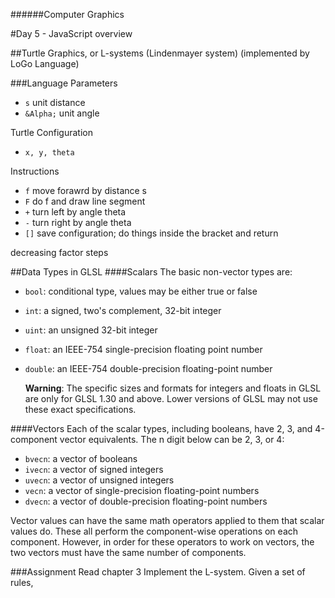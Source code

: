 ######Computer Graphics

#Day 5 - JavaScript overview

##Turtle Graphics, or L-systems (Lindenmayer system) (implemented by LoGo Language)

###Language
Parameters

- `s` unit distance
- `&Alpha;` unit angle

Turtle Configuration

- `x, y, theta`

Instructions

- `f` move forawrd by distance s
- `F` do f and draw line segment
- `+` turn left by angle theta
- `-` turn right by angle theta
- `[]` save configuration; do things inside the bracket and return

decreasing factor
steps

##Data Types in GLSL
####Scalars
The basic non-vector types are:

- `bool​`: conditional type, values may be either true or false
- `int​`: a signed, two's complement, 32-bit integer
- `uint​`: an unsigned 32-bit integer
- `float​`: an IEEE-754 single-precision floating point number
- `double​`: an IEEE-754 double-precision floating-point number

	**Warning**: The specific sizes and formats for integers and floats in GLSL are only for GLSL 1.30 and above. Lower versions of GLSL may not use these exact specifications.

####Vectors
Each of the scalar types, including booleans, have 2, 3, and 4-component vector equivalents. The n digit below can be 2, 3, or 4:

- `bvecn​`: a vector of booleans
- `ivecn​`: a vector of signed integers
- `uvecn​`: a vector of unsigned integers
- `vecn​`: a vector of single-precision floating-point numbers
- `dvecn​`: a vector of double-precision floating-point numbers

Vector values can have the same math operators applied to them that scalar values do. These all perform the component-wise operations on each component. However, in order for these operators to work on vectors, the two vectors must have the same number of components.

###Assignment
Read chapter 3
Implement the L-system. Given a set of rules, 
